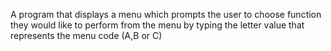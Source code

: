 A program that displays a menu which prompts the user to choose function they would like to perform from the menu by typing the letter value that represents the menu code (A,B or C)
